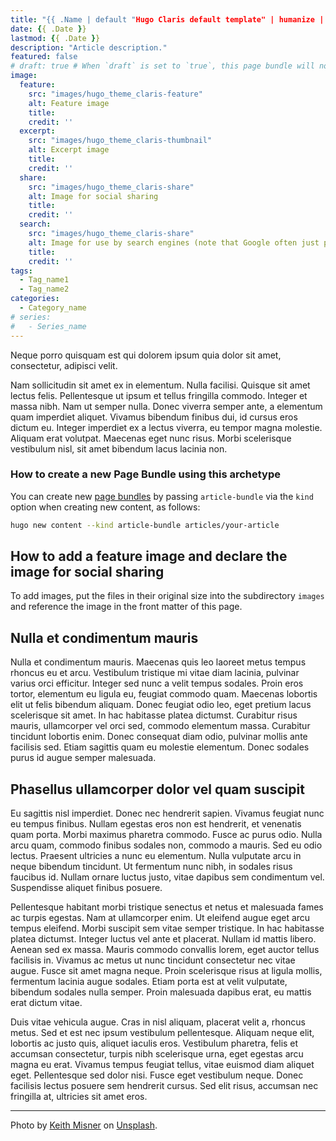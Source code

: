 ```yaml
---
title: "{{ .Name | default "Hugo Claris default template" | humanize | strings.FirstUpper }}"
date: {{ .Date }}
lastmod: {{ .Date }}
description: "Article description."
featured: false
# draft: true # When `draft` is set to `true`, this page bundle will not be rendered unless you pass the option `--buildDrafts` to `hugo`
image:
  feature: 
    src: "images/hugo_theme_claris-feature"
    alt: Feature image
    title: 
    credit: ''
  excerpt: 
    src: "images/hugo_theme_claris-thumbnail"
    alt: Excerpt image
    title: 
    credit: ''
  share: 
    src: "images/hugo_theme_claris-share"
    alt: Image for social sharing
    title: 
    credit: ''
  search: 
    src: "images/hugo_theme_claris-share"
    alt: Image for use by search engines (note that Google often just picks one of the images visible on the page, ingoring the search image)
    title: 
    credit: ''
tags:
  - Tag_name1
  - Tag_name2
categories:
  - Category_name
# series:
#   - Series_name
---
```


Neque porro quisquam est qui dolorem ipsum quia dolor sit amet, consectetur, adipisci velit.

Nam sollicitudin sit amet ex in elementum. Nulla facilisi. Quisque sit amet lectus felis. Pellentesque ut ipsum et tellus fringilla commodo. Integer et massa nibh. Nam ut semper nulla. Donec viverra semper ante, a elementum quam imperdiet aliquet. Vivamus bibendum finibus dui, id cursus eros dictum eu. Integer imperdiet ex a lectus viverra, eu tempor magna molestie. Aliquam erat volutpat. Maecenas eget nunc risus. Morbi scelerisque vestibulum nisl, sit amet bibendum lacus lacinia non.

### How to create a new Page Bundle using this archetype

You can create new [page bundles](https://gohugo.io/content-management/page-bundles/) by passing `article-bundle` via the `kind` option when creating new content, as follows:

```zsh
hugo new content --kind article-bundle articles/your-article
```

## How to add a feature image and declare the image for social sharing

To add images, put the files in their original size into the subdirectory `images` and reference the image in the front matter of this page.

## Nulla et condimentum mauris

Nulla et condimentum mauris. Maecenas quis leo laoreet metus tempus rhoncus eu et arcu. Vestibulum tristique mi vitae diam lacinia, pulvinar varius orci efficitur. Integer sed nunc a velit tempus sodales. Proin eros tortor, elementum eu ligula eu, feugiat commodo quam. Maecenas lobortis elit ut felis bibendum aliquam. Donec feugiat odio leo, eget pretium lacus scelerisque sit amet. In hac habitasse platea dictumst. Curabitur risus mauris, ullamcorper vel orci sed, commodo elementum massa. Curabitur tincidunt lobortis enim. Donec consequat diam odio, pulvinar mollis ante facilisis sed. Etiam sagittis quam eu molestie elementum. Donec sodales purus id augue semper malesuada.

## Phasellus ullamcorper dolor vel quam suscipit

Eu sagittis nisl imperdiet. Donec nec hendrerit sapien. Vivamus feugiat nunc eu tempus finibus. Nullam egestas eros non est hendrerit, et venenatis quam porta. Morbi maximus pharetra commodo. Fusce ac purus odio. Nulla arcu quam, commodo finibus sodales non, commodo a mauris. Sed eu odio lectus. Praesent ultricies a nunc eu elementum. Nulla vulputate arcu in neque bibendum tincidunt. Ut fermentum nunc nibh, in sodales risus faucibus id. Nullam ornare luctus justo, vitae dapibus sem condimentum vel. Suspendisse aliquet finibus posuere.

Pellentesque habitant morbi tristique senectus et netus et malesuada fames ac turpis egestas. Nam at ullamcorper enim. Ut eleifend augue eget arcu tempus eleifend. Morbi suscipit sem vitae semper tristique. In hac habitasse platea dictumst. Integer luctus vel ante et placerat. Nullam id mattis libero. Aenean sed ex massa. Mauris commodo convallis lorem, eget auctor tellus facilisis in. Vivamus ac metus ut nunc tincidunt consectetur nec vitae augue. Fusce sit amet magna neque. Proin scelerisque risus at ligula mollis, fermentum lacinia augue sodales. Etiam porta est at velit vulputate, bibendum sodales nulla semper. Proin malesuada dapibus erat, eu mattis erat dictum vitae.

Duis vitae vehicula augue. Cras in nisl aliquam, placerat velit a, rhoncus metus. Sed et est nec ipsum vestibulum pellentesque. Aliquam neque elit, lobortis ac justo quis, aliquet iaculis eros. Vestibulum pharetra, felis et accumsan consectetur, turpis nibh scelerisque urna, eget egestas arcu magna eu erat. Vivamus tempus feugiat tellus, vitae euismod diam aliquet eget. Pellentesque sed dolor nisi. Fusce eget vestibulum neque. Donec facilisis lectus posuere sem hendrerit cursus. Sed elit risus, accumsan nec fringilla at, ultricies sit amet eros.

---
Photo by [Keith Misner](https://unsplash.com/photos/h0Vxgz5tyXA) on [Unsplash](https://unsplash.com/).
